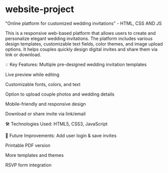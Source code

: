 # website-project
"Online platform for customized wedding invitations" - HTML, CSS AND JS

This is a responsive web-based platform that allows users to create and personalize elegant wedding invitations. The platform includes various design templates, customizable text fields, color themes, and image upload options. It helps couples quickly design digital invites and share them via link or download.

💡 Key Features:
Multiple pre-designed wedding invitation templates

Live preview while editing

Customizable fonts, colors, and text

Option to upload couple photos and wedding details

Mobile-friendly and responsive design

Download or share invite via link/email

🛠️ Technologies Used:
HTML5, 
CSS3, 
JavaScript


🚀 Future Improvements:
Add user login & save invites

Printable PDF version

More templates and themes

RSVP form integration

